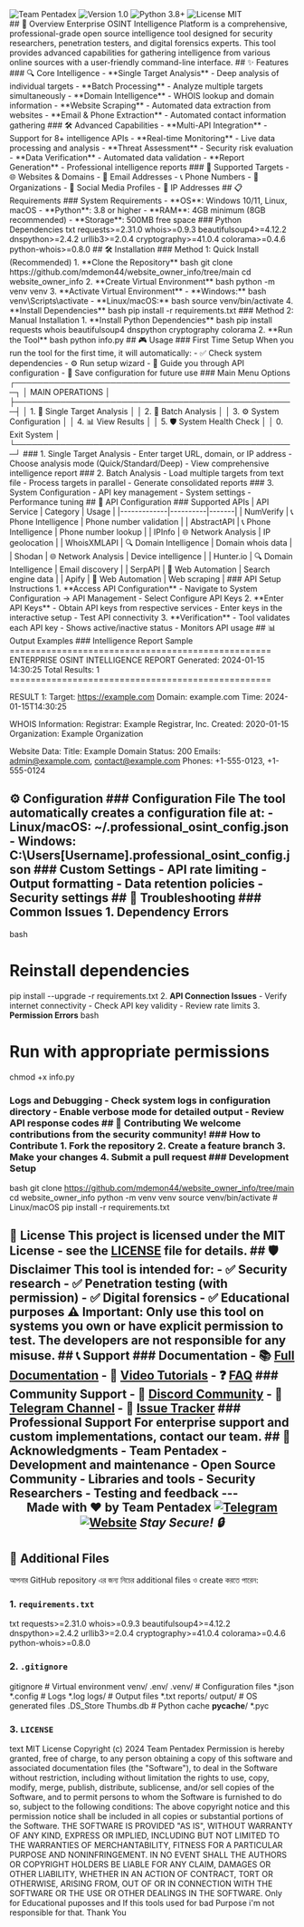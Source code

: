 <body>
  <div class="wrap">
    <div class="badges" aria-hidden="true">
      <img src="https://img.shields.io/badge/Team-Pentadex-blue?style=for-the-badge" alt="Team Pentadex" class="badge">
      <img src="https://img.shields.io/badge/Version-1.0-green?style=for-the-badge" alt="Version 1.0" class="badge">
      <img src="https://img.shields.io/badge/Python-3.8%2B-blue?style=for-the-badge" alt="Python 3.8+" class="badge">
      <img src="https://img.shields.io/badge/License-MIT-yellow?style=for-the-badge" alt="License MIT" class="badge">
    </div>
  </body>
## 🚀 Overview Enterprise OSINT Intelligence Platform is a comprehensive, professional-grade open source intelligence tool designed for security researchers, penetration testers, and digital forensics experts. This tool provides advanced capabilities for gathering intelligence from various online sources with a user-friendly command-line interface. ## ✨ Features ### 🔍 Core Intelligence - **Single Target Analysis** - Deep analysis of individual targets - **Batch Processing** - Analyze multiple targets simultaneously - **Domain Intelligence** - WHOIS lookup and domain information - **Website Scraping** - Automated data extraction from websites - **Email & Phone Extraction** - Automated contact information gathering ### 🛠️ Advanced Capabilities - **Multi-API Integration** - Support for 8+ intelligence APIs - **Real-time Monitoring** - Live data processing and analysis - **Threat Assessment** - Security risk evaluation - **Data Verification** - Automated data validation - **Report Generation** - Professional intelligence reports ### 🎯 Supported Targets - 🌐 Websites & Domains - 📧 Email Addresses - 📞 Phone Numbers - 🏢 Organizations - 🔗 Social Media Profiles - 📍 IP Addresses ## 📋 Requirements ### System Requirements - **OS**: Windows 10/11, Linux, macOS - **Python**: 3.8 or higher - **RAM**: 4GB minimum (8GB recommended) - **Storage**: 500MB free space ### Python Dependencies
txt
requests>=2.31.0
whois>=0.9.3
beautifulsoup4>=4.12.2
dnspython>=2.4.2
urllib3>=2.0.4
cryptography>=41.0.4
colorama>=0.4.6
python-whois>=0.8.0
## 🛠️ Installation ### Method 1: Quick Install (Recommended) 1. **Clone the Repository**
bash
git clone https://github.com/mdemon44/website_owner_info/tree/main
cd website_owner_info
2. **Create Virtual Environment**
bash
python -m venv venv
3. **Activate Virtual Environment** - **Windows:**
bash
venv\Scripts\activate
- **Linux/macOS:**
bash
source venv/bin/activate
4. **Install Dependencies**
bash
pip install -r requirements.txt
### Method 2: Manual Installation 1. **Install Python Dependencies**
bash
pip install requests whois beautifulsoup4 dnspython cryptography colorama
2. **Run the Tool**
bash
python info.py
## 🎮 Usage ### First Time Setup When you run the tool for the first time, it will automatically: - ✅ Check system dependencies - ⚙️ Run setup wizard - 🔑 Guide you through API configuration - 💾 Save configuration for future use ### Main Menu Options
┌──────────────────────────────────────────────────┐
│                 MAIN OPERATIONS                  │
├──────────────────────────────────────────────────┤
│  1. 🚀 Single Target Analysis                   │
│  2. 📁 Batch Analysis                           │
│  3. ⚙️  System Configuration                    │
│  4. 📊 View Results                             │
│  5. 🛡️  System Health Check                     │
│  0. Exit System                                 │
└──────────────────────────────────────────────────┘
### 1. Single Target Analysis - Enter target URL, domain, or IP address - Choose analysis mode (Quick/Standard/Deep) - View comprehensive intelligence report ### 2. Batch Analysis - Load multiple targets from text file - Process targets in parallel - Generate consolidated reports ### 3. System Configuration - API key management - System settings - Performance tuning ## 🔑 API Configuration ### Supported APIs | API Service | Category | Usage | |-------------|----------|-------| | NumVerify | 📞 Phone Intelligence | Phone number validation | | AbstractAPI | 📞 Phone Intelligence | Phone number lookup | | IPInfo | 🌐 Network Analysis | IP geolocation | | WhoisXMLAPI | 🔍 Domain Intelligence | Domain whois data | | Shodan | 🌐 Network Analysis | Device intelligence | | Hunter.io | 🔍 Domain Intelligence | Email discovery | | SerpAPI | 🤖 Web Automation | Search engine data | | Apify | 🤖 Web Automation | Web scraping | ### API Setup Instructions 1. **Access API Configuration** - Navigate to System Configuration → API Management - Select Configure API Keys 2. **Enter API Keys** - Obtain API keys from respective services - Enter keys in the interactive setup - Test API connectivity 3. **Verification** - Tool validates each API key - Shows active/inactive status - Monitors API usage ## 📊 Output Examples ### Intelligence Report Sample
==================================================
ENTERPRISE OSINT INTELLIGENCE REPORT
Generated: 2024-01-15 14:30:25
Total Results: 1
==================================================

RESULT 1:
Target: https://example.com
Domain: example.com
Time: 2024-01-15T14:30:25

WHOIS Information:
  Registrar: Example Registrar, Inc.
  Created: 2020-01-15
  Organization: Example Organization

Website Data:
  Title: Example Domain
  Status: 200
  Emails: admin@example.com, contact@example.com
  Phones: +1-555-0123, +1-555-0124
## ⚙️ Configuration ### Configuration File The tool automatically creates a configuration file at: - **Linux/macOS**: ~/.professional_osint_config.json - **Windows**: C:\Users\[Username]\.professional_osint_config.json ### Custom Settings - API rate limiting - Output formatting - Data retention policies - Security settings ## 🐛 Troubleshooting ### Common Issues 1. **Dependency Errors**
bash
# Reinstall dependencies
pip install --upgrade -r requirements.txt
2. **API Connection Issues** - Verify internet connectivity - Check API key validity - Review rate limits 3. **Permission Errors**
bash
# Run with appropriate permissions
chmod +x info.py
### Logs and Debugging - Check system logs in configuration directory - Enable verbose mode for detailed output - Review API response codes ## 🤝 Contributing We welcome contributions from the security community! ### How to Contribute 1. Fork the repository 2. Create a feature branch 3. Make your changes 4. Submit a pull request ### Development Setup
bash
git clone https://github.com/mdemon44/website_owner_info/tree/main
cd website_owner_info
python -m venv venv
source venv/bin/activate  # Linux/macOS
pip install -r requirements.txt
## 📄 License This project is licensed under the MIT License - see the [LICENSE](LICENSE) file for details. ## 🛡️ Disclaimer This tool is intended for: - ✅ Security research - ✅ Penetration testing (with permission) - ✅ Digital forensics - ✅ Educational purposes **⚠️ Important**: Only use this tool on systems you own or have explicit permission to test. The developers are not responsible for any misuse. ## 📞 Support ### Documentation - 📚 [Full Documentation](docs/) - 🎥 [Video Tutorials](tutorials/) - ❓ [FAQ](docs/FAQ.md) ### Community Support - 💬 [Discord Community](https://discord.gg/pentadex) - 📱 [Telegram Channel](https://t.me/pentadexx) - 🐛 [Issue Tracker](https://github.com/mdemon44) ### Professional Support For enterprise support and custom implementations, contact our team. ## 🙏 Acknowledgments - **Team Pentadex** - Development and maintenance - **Open Source Community** - Libraries and tools - **Security Researchers** - Testing and feedback --- <div align="center"> **Made with ❤️ by Team Pentadex** [![Telegram](https://img.shields.io/badge/Telegram-Join%20Channel-blue?style=for-the-badge&logo=telegram)](https://t.me/pentadexx) [![Website](https://img.shields.io/badge/Website-Visit%20Us-green?style=for-the-badge)](https://emonsec.page.gd) *Stay Secure! 🔒* </div>
## 📁 Additional Files

আপনার GitHub repository এর জন্য নিচের additional files ও create করতে পারেন:

### 1. `requirements.txt`
txt requests>=2.31.0 whois>=0.9.3 beautifulsoup4>=4.12.2 dnspython>=2.4.2 urllib3>=2.0.4 cryptography>=41.0.4 colorama>=0.4.6 python-whois>=0.8.0
### 2. `.gitignore`
gitignore # Virtual environment venv/ .env/ .venv/ # Configuration files *.json *.config # Logs *.log logs/ # Output files *.txt reports/ output/ # OS generated files .DS_Store Thumbs.db # Python cache __pycache__/ *.pyc
### 3. `LICENSE`
text MIT License Copyright (c) 2024 Team Pentadex Permission is hereby granted, free of charge, to any person obtaining a copy of this software and associated documentation files (the "Software"), to deal in the Software without restriction, including without limitation the rights to use, copy, modify, merge, publish, distribute, sublicense, and/or sell copies of the Software, and to permit persons to whom the Software is furnished to do so, subject to the following conditions: The above copyright notice and this permission notice shall be included in all copies or substantial portions of the Software. THE SOFTWARE IS PROVIDED "AS IS", WITHOUT WARRANTY OF ANY KIND, EXPRESS OR IMPLIED, INCLUDING BUT NOT LIMITED TO THE WARRANTIES OF MERCHANTABILITY, FITNESS FOR A PARTICULAR PURPOSE AND NONINFRINGEMENT. IN NO EVENT SHALL THE AUTHORS OR COPYRIGHT HOLDERS BE LIABLE FOR ANY CLAIM, DAMAGES OR OTHER LIABILITY, WHETHER IN AN ACTION OF CONTRACT, TORT OR OTHERWISE, ARISING FROM, OUT OF OR IN CONNECTION WITH THE SOFTWARE OR THE USE OR OTHER DEALINGS IN THE SOFTWARE.
Only for Educational puposses and If this tools used for bad Purpose i'm not responsible for that. 
Thank You 
